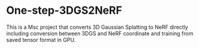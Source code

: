 # One-step-3DGS2NeRF
This is a Msc project that converts 3D Gaussian Splatting to NeRF directly including conversion between 3DGS and NeRF coordinate and training from saved tensor format in GPU.
